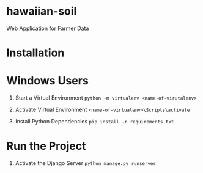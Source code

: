 # hawaiian-soil
Web Application for Farmer Data

# Installation

# Windows Users

1. Start a Virtual Environment
`python -m virtualenv <name-of-virutalenv>`

2. Activate Virtual Environment
`<name-of-virtualenv>\Scripts\activate`

3. Install Python Dependencies
`pip install -r requirements.txt`

# Run the Project

1. Activate the Django Server
`python manage.py runserver`


